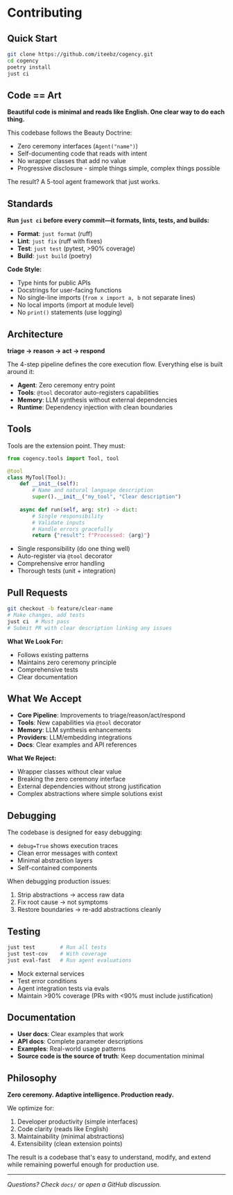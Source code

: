 # Contributing

## Quick Start

```bash
git clone https://github.com/iteebz/cogency.git
cd cogency
poetry install
just ci
```

## Code == Art

**Beautiful code is minimal and reads like English. One clear way to do each thing.**

This codebase follows the Beauty Doctrine:
- Zero ceremony interfaces (`Agent("name")`)
- Self-documenting code that reads with intent
- No wrapper classes that add no value
- Progressive disclosure - simple things simple, complex things possible

The result? A 5-tool agent framework that just works.

## Standards

**Run `just ci` before every commit—it formats, lints, tests, and builds:**
- **Format**: `just format` (ruff)
- **Lint**: `just fix` (ruff with fixes)
- **Test**: `just test` (pytest, >90% coverage)
- **Build**: `just build` (poetry)

**Code Style:**
- Type hints for public APIs
- Docstrings for user-facing functions
- No single-line imports (`from x import a, b` not separate lines)
- No local imports (import at module level)
- No `print()` statements (use logging)

## Architecture

**triage → reason → act → respond**

The 4-step pipeline defines the core execution flow. Everything else is built around it:
- **Agent**: Zero ceremony entry point
- **Tools**: `@tool` decorator auto-registers capabilities  
- **Memory**: LLM synthesis without external dependencies
- **Runtime**: Dependency injection with clean boundaries

## Tools

Tools are the extension point. They must:

```python
from cogency.tools import Tool, tool

@tool
class MyTool(Tool):
    def __init__(self):
        # Name and natural language description
        super().__init__("my_tool", "Clear description")
    
    async def run(self, arg: str) -> dict:
        # Single responsibility
        # Validate inputs
        # Handle errors gracefully
        return {"result": f"Processed: {arg}"}
```

- Single responsibility (do one thing well)
- Auto-register via `@tool` decorator
- Comprehensive error handling
- Thorough tests (unit + integration)

## Pull Requests

```bash
git checkout -b feature/clear-name
# Make changes, add tests
just ci  # Must pass
# Submit PR with clear description linking any issues
```

**What We Look For:**
- Follows existing patterns
- Maintains zero ceremony principle
- Comprehensive tests
- Clear documentation

## What We Accept

- **Core Pipeline**: Improvements to triage/reason/act/respond
- **Tools**: New capabilities via `@tool` decorator
- **Memory**: LLM synthesis enhancements  
- **Providers**: LLM/embedding integrations
- **Docs**: Clear examples and API references

**What We Reject:**
- Wrapper classes without clear value
- Breaking the zero ceremony interface
- External dependencies without strong justification
- Complex abstractions where simple solutions exist

## Debugging

The codebase is designed for easy debugging:
- `debug=True` shows execution traces
- Clean error messages with context
- Minimal abstraction layers
- Self-contained components

When debugging production issues:
1. Strip abstractions → access raw data
2. Fix root cause → not symptoms  
3. Restore boundaries → re-add abstractions cleanly

## Testing

```bash
just test        # Run all tests
just test-cov    # With coverage
just eval-fast   # Run agent evaluations
```

- Mock external services
- Test error conditions
- Agent integration tests via evals
- Maintain >90% coverage (PRs with <90% must include justification)

## Documentation

- **User docs**: Clear examples that work
- **API docs**: Complete parameter descriptions
- **Examples**: Real-world usage patterns
- **Source code is the source of truth**: Keep documentation minimal

## Philosophy

**Zero ceremony. Adaptive intelligence. Production ready.**

We optimize for:
1. Developer productivity (simple interfaces)
2. Code clarity (reads like English)
3. Maintainability (minimal abstractions)
4. Extensibility (clean extension points)

The result is a codebase that's easy to understand, modify, and extend while remaining powerful enough for production use.

---

*Questions? Check `docs/` or open a GitHub discussion.*
